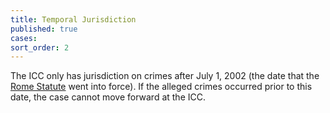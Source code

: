 ```yaml
---
title: Temporal Jurisdiction
published: true
cases:
sort_order: 2
---
```



The ICC only has jurisdiction on crimes after July 1, 2002 (the date that the [Rome Statute](https://www.icc-cpi.int/nr/rdonlyres/ea9aeff7-5752-4f84-be94-0a655eb30e16/0/rome_statute_english.pdf) went into force). If the alleged crimes occurred prior to this date, the case cannot move forward at the ICC.